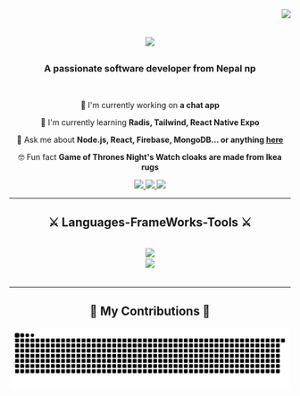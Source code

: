 <img align="right" src="https://visitor-badge.laobi.icu/badge?page_id=sales07.salesp07" />

<h1 align="center">
<img src="https://readme-typing-svg.herokuapp.com/?font=Righteous&size=35&center=true&vCenter=true&width=500&height=70&duration4000&lines=Hi+There!+👋;+I'm+Ujjwal+Dhungel!;" />
</h1>

<h3 align="center">A passionate software developer from Nepal np</h3>

<br/>

<div align="center">
  
🔭 I'm currently working on **a chat app**

🌱 I'm currently learning **Radis, Tailwind, React Native Expo**

💬 Ask me about **Node.js, React, Firebase, MongoDB... or anything [here](https://github.com/Ujjwal-Dhungel/Ujjwal-Dhungel/issues)**

🤓 Fun fact **Game of Thrones Night's Watch cloaks are made from Ikea rugs**

</div>

<div align="center">
<a href="mailto:ujjwaldhungel87@gmail.com">
  <img src="https://img.shields.io/badge/Gmail-333333?style=for-the-badge&logo=gmail&logoColor=red" />
</a>
<a href="https://in.linkedin.com/in/ujjwal-dhungel" target="_blank">
<img src="https://img.shields.io/badge/LinkedIn-0077B5?style=for-the-badge&logo=linkedin&logoColor=white" target="_blank" />
</a>
<a href="https://Ujjwal-Dhungel.github.io" target="_blank">
<img src="https://img.shields.io/badge/Portfolio-FF5722?style=for-the-badge&logo=todoist&logoColor=white" target="_blank" /> <!-- sqlite, safari, google-chrome are other good icon options -->
</a>
</div>

<hr/>

<h2 align="center">⚔️ Languages-FrameWorks-Tools ⚔️</h2>
<br/>
<div align="center">
<a href="https://skillicons.dev">
<img src="https://skillicons.dev/icons?i=nodejs,github,python,javascript,express,firebase,mongodb,c,java" /><br>
<img src="https://skillicons.dev/icons?i=react,r,bootstrap,mui,mysql,flask,html,css,vscode,figma,git" />
</a>
</div>

<br/>
<hr/>

<div align="center">
  <h2>🐍 My Contributions 🐍</h2>


![GitHub Snake Light](https://github.com/Ujjwal-Dhungel/Ujjwal-Dhungel/blob/output/snake.svg)





